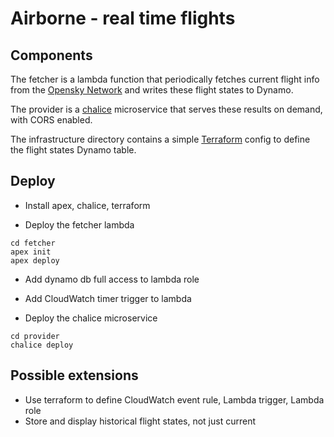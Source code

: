 # Airborne - real time flights

## Components

The fetcher is a lambda function that periodically fetches current flight info from the [Opensky Network](https://opensky-network.org/apidoc/index.html) and writes these flight states to Dynamo.

The provider is a [chalice](https://github.com/awslabs/chalice) microservice that serves these results on demand, with CORS enabled.

The infrastructure directory contains a simple [Terraform](https://www.terraform.io/) config to define the flight states Dynamo table.

## Deploy

- Install apex, chalice, terraform

- Deploy the fetcher lambda

```
cd fetcher
apex init
apex deploy
```

- Add dynamo db full access to lambda role

- Add CloudWatch timer trigger to lambda 

- Deploy the chalice microservice

```
cd provider
chalice deploy
```

## Possible extensions

- Use terraform to define CloudWatch event rule, Lambda trigger, Lambda role
- Store and display historical flight states, not just current


